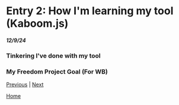 # Entry 2: How I'm learning my tool (Kaboom.js)
##### 12/9/24

### Tinkering I've done with my tool

### My Freedom Project Goal (For WB)

[Previous](entry01.md) | [Next](entry03.md)

[Home](../README.md)
